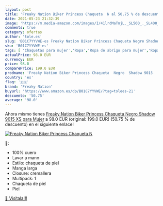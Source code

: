 ```yaml
---
layout: post
title: 'Freaky Nation Biker Princess Chaqueta  N al 50.75 % de descuento'
date: 2021-05-23 21:32:39
image: 'https://m.media-amazon.com/images/I/41lrdMaTnjL._SL500_._SL400_.jpg'
comments: true
category: ofertas
author: 'tole.es'
slug: 'B01C7YYVWE-es Freaky Nation Biker Princess Chaqueta Negro Shadow 9015 XS...'
sku: 'B01C7YYVWE-es'
tags: [ 'Chaquetas para mujer','Ropa','Ropa de abrigo para mujer','Ropa para mujer','chaqueta','freaky nation', ]
actualPrice: 98.0 EUR
currency: EUR
price: 98.0
comparePrice: 199.0 EUR
prodname: 'Freaky Nation Biker Princess Chaqueta  Negro  Shadow 9015   XS para Mujer'
country: 'es'
flag: '🇪🇸'
brand: 'Freaky Nation'
buyurl: 'https://www.amazon.es/dp/B01C7YYVWE/?tag=tolees-21'
descuento: '50.75'
average: '98.0'
---
```


Ahora mismo tienes [Freaky Nation Biker Princess Chaqueta  Negro  Shadow 9015   XS para Mujer](https://www.amazon.es/dp/B01C7YYVWE/?tag=tolees-21) a 98.0 EUR (original: 199.0 EUR) (50.75 %  de descuento) en el siguiente enlace!

[![Freaky Nation Biker Princess Chaqueta  N](https://m.media-amazon.com/images/I/41lrdMaTnjL._SL500_._SL400_.jpg)](https://www.amazon.es/dp/B01C7YYVWE/?tag=tolees-21)

🔎:

- 100% cuero
- Lavar a mano
- Estilo: chaqueta de piel
- Manga larga
- Closure: cremallera
- Multipack: 1
- Chaqueta de piel
- Piel

[🛒 Visítala!!!](https://www.amazon.es/dp/B01C7YYVWE/?tag=tolees-21)
